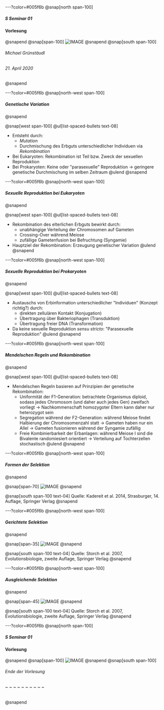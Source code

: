 ---?color=#005f6b
@snap[north span-100]
##### S Seminar 01
#### Vorlesung
@snapend
@snap[span-100]
![IMAGE](assets/img/presentation.png)
@snapend
@snap[south span-100]
###### Michael Grünstäudl
###### 21. April 2020
@snapend


---?color=#005f6b
@snap[north-west span-100]
##### Genetische Variation
@snapend

@snap[west span-100]
@ul[list-spaced-bullets text-08]
- Entsteht durch:
  - *Mutation*
  - Durchmischung des Erbguts unterschiedlicher Individuen via *Rekombination*
- Bei Eukaryoten: Rekombination ist Teil bzw. Zweck der sexuellen Reproduktion
- Bei Prokaryoten: Keine oder "parasexuelle" Reproduktion &#8594; geringere genetische Durchmischung im selben Zeitraum
@ulend
@snapend


---?color=#005f6b
@snap[north-west span-100]
##### Sexuelle Reproduktion bei Eukaryoten
@snapend

@snap[west span-100]
@ul[list-spaced-bullets text-08]
- Rekombination des elterlichen Erbguts bewirkt durch:
  - unabhängige Verteilung der Chromosomen auf Gameten
  - Crossing-Over während Meiose
  - zufällige Gametenfusion bei Befruchtung (Syngamie)
- Hauptziel der Rekombination: Erzeugung genetischer Variation
@ulend
@snapend


---?color=#005f6b
@snap[north-west span-100]
##### Sexuelle Reproduktion bei Prokaryoten
@snapend

@snap[west span-100]
@ul[list-spaced-bullets text-08]
- Austauschs von Erbinformation unterschiedlicher "Individuen" (Konzept richtig?) durch:
  - direkten zellulären Kontakt (Konjugation)
  - Übertragung über Bakteriophagen (Transduktion)
  - Übertragung freier DNA (Transformation)
- Da keine sexuelle Reproduktion *sensu stricto*: "Parasexuelle Reproduktion"
@ulend
@snapend


---?color=#005f6b
@snap[north-west span-100]
##### Mendelschen Regeln und Rekombination
@snapend

@snap[west span-100]
@ul[list-spaced-bullets text-08]
- Mendelschen Regeln basieren auf Prinzipien der genetische Rekombination:
  - Uniformität der F1-Generation: betrachtete Organismus diploid, sodass jedes Chromosom (und daher auch jedes Gen) zweifach vorliegt &#8594; Nachkommenschaft homozygoter Eltern kann daher nur heterozygot sein
  - Segregation während der F2-Generation: während Meiose findet Halbierung der Chromosomenzahl statt &#8594; Gameten haben nur ein Allel &#8594; Gameten fusionieren während der Syngamie zufällig
  - Freie Kombinierbarkeit der Erbanlagen: während Meiose I sind die Bivalente randomiesiert orientiert &#8594; Verteilung auf Tochterzellen stochastisch
@ulend
@snapend


---?color=#005f6b
@snap[north-west span-100]
##### Formen der Selektion
@snapend

@snap[span-70]
![IMAGE](assets/sci/KadereitStrasburger_Abb22_13__FormenDerSelektion.png)
@snapend

@snap[south span-100 text-04]
Quelle: Kadereit et al. 2014, Strasburger, 14. Auflage, Springer Verlag
@snapend


---?color=#005f6b
@snap[north-west span-100]
##### Gerichtete Selektion
@snapend

@snap[span-35]
![IMAGE](assets/sci/StorchEvolutionsbiologie_Abb3_47_GerichteteSelektion.png)
@snapend

@snap[south span-100 text-04]
Quelle: Storch et al. 2007, Evolutionsbiologie, zweite Auflage, Springer Verlag
@snapend


---?color=#005f6b
@snap[north-west span-100]
##### Ausgleichende Selektion
@snapend

@snap[span-45]
![IMAGE](assets/sci/StorchEvolutionsbiologie_Abb3_48_AusgleichendeSelektion.png)
@snapend

@snap[south span-100 text-04]
Quelle: Storch et al. 2007, Evolutionsbiologie, zweite Auflage, Springer Verlag
@snapend


---?color=#005f6b
@snap[north span-100]
##### S Seminar 01
#### Vorlesung
@snapend
@snap[span-100]
![IMAGE](assets/img/presentation.png)
@snapend
@snap[south span-100]
###### Ende der Vorlesung
###### ~ ~ ~ ~ ~ ~ ~ ~ ~ ~
@snapend
